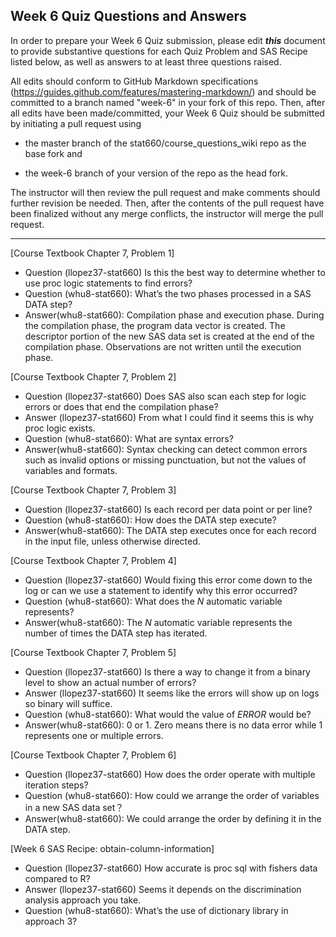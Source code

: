 
## Week 6 Quiz Questions and Answers

In order to prepare your Week 6 Quiz submission, please edit ***this*** document to provide substantive questions for each Quiz Problem and SAS Recipe listed below, as well as answers to at least three questions raised.

All edits should conform to GitHub Markdown specifications (https://guides.github.com/features/mastering-markdown/) and should be committed to a branch named "week-6" in your fork of this repo. Then, after all edits have been made/committed, your Week 6 Quiz should be submitted by initiating a pull request using

- the master branch of the stat660/course_questions_wiki repo as the base fork and

- the week-6 branch of your version of the repo as the head fork.

The instructor will then review the pull request and make comments should further revision be needed. Then, after the contents of the pull request have been finalized without any merge conflicts, the instructor will merge the pull request.



********************************************************************************



[Course Textbook Chapter 7, Problem 1]
- Question (llopez37-stat660) Is this the best way to determine whether to use proc logic statements to find errors?
- Question (whu8-stat660): What’s the two phases processed in a SAS DATA step?
- Answer(whu8-stat660): Compilation phase and execution phase. During the compilation phase, the program data vector is created. The descriptor portion of the new SAS data set is created at the end of the compilation phase. Observations are not written until the execution phase.



[Course Textbook Chapter 7, Problem 2]
- Question (llopez37-stat660) Does SAS also scan each step for logic errors or does that end the compilation phase? 
- Answer (llopez37-stat660) From what I could find it seems this is why proc logic exists.
- Question (whu8-stat660):  What are syntax errors?
- Answer(whu8-stat660): Syntax checking can detect common errors such as invalid options or missing punctuation, but not the values of variables and formats.



[Course Textbook Chapter 7, Problem 3]
- Question (llopez37-stat660) Is each record per data point or per line? 
- Question (whu8-stat660): How does the DATA step execute?
- Answer(whu8-stat660): The DATA step executes once for each record in the input file, unless otherwise directed.



[Course Textbook Chapter 7, Problem 4]
- Question (llopez37-stat660) Would fixing this error come down to the log or can we use a statement to identify why this error occurred?
- Question (whu8-stat660): What does the _N_ automatic variable represents?
- Answer(whu8-stat660): The _N_ automatic variable represents the number of times the DATA step has iterated.



[Course Textbook Chapter 7, Problem 5]
- Question (llopez37-stat660) Is there a way to change it from a binary level to show an actual number of errors?
- Answer (llopez37-stat660) It seems like the errors will show up on logs so binary will suffice. 
- Question (whu8-stat660): What would the value of _ERROR_ would be?
- Answer(whu8-stat660): 0 or 1. Zero means there is no data error while 1 represents one or multiple errors.



[Course Textbook Chapter 7, Problem 6]
- Question (llopez37-stat660) How does the order operate with multiple iteration steps? 
- Question (whu8-stat660): How could we arrange the order of variables in a new SAS data set？
- Answer(whu8-stat660): We could arrange the order by defining it in the DATA step.



[Week 6 SAS Recipe: obtain-column-information]
- Question (llopez37-stat660) How accurate is proc sql with fishers data compared to R? 
- Answer (llopez37-stat660) Seems it depends on the discrimination analysis approach you take. 
- Question (whu8-stat660): What’s the use of dictionary library in approach 3?


